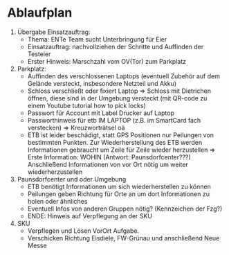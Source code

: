 # Ablaufplan

1. Übergabe Einsatzauftrag:
	- Thema: ENTe Team sucht Unterbringung für Eier
	- Einsatzauftrag: nachvollziehen der Schritte und Auffinden der Testeier
	- Erster Hinweis: Marschzahl vom OV(Tor) zum Parkplatz
2. Parkplatz:
	- Auffinden des verschlossenen Laptops (eventuell Zubehör auf dem Gelände
	  versteckt, insbesondere Netzteil und Akku)
	- Schloss verschließt oder fixiert Laptop => Schloss mit Dietrichen öffnen,
	  diese sind in der Umgebung versteckt (mit QR-code zu einem Youtube tutorial how to pick locks)
	- Passwort für Account mit Label Drucker auf Laptop 
	- Passworthinweis für etb IM LAPTOP (z.B. im SmartCard fach verstecken) =>
	  Kreuzworträtsel oä 	
	- ETB ist leider beschädigt, statt GPS Positionen nur Peilungen von
	  bestimmten Punkten. Zur Wiederherstellung des ETB werden Informationen
	  gebraucht um Zeile für Zeile wieder herzustellen => Erste Information:
	  WOHIN (Antwort: Paunsdorfcenter???) Anschließend Informationen von vor Ort
	  nötig um weiter wiederherzustellen
3. Paunsdorfcenter und oder Umgebung
	- ETB benötigt Informationen um sich wiederherstellen zu können
	- Peilungen geben Richtung für Orte an um dort Informationen zu holen oder
	  ähnliches
	- Eventuell Infos von anderen Gruppen nötig? (Kennzeichen der Fzg?)
	- ENDE: Hinweis auf Verpflegung an der SKU
4. SKU
	- Verpflegen und Lösen VorOrt Aufgabe. 
	- Verschicken Richtung Eisdiele, FW-Grünau und anschließend Neue Messe
